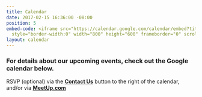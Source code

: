 ```yaml
---
title: Calendar
date: 2017-02-15 16:36:00 -08:00
position: 5
embed-code: <iframe src="https://calendar.google.com/calendar/embed?title=WA%209%20Indivisibles&amp;height=600&amp;wkst=1&amp;bgcolor=%23FFFFFF&amp;src=wadist9indivisibles%40gmail.com&amp;color=%231B887A&amp;ctz=America%2FLos_Angeles"
  style="border-width:0" width="800" height="600" frameborder="0" scrolling="no"></iframe>
layout: calendar
---
```


###  For details about our upcoming events, check out the Google calendar below. 

RSVP (optional) via the **[Contact Us](mailto:info@wa9indivisibles.org)** button to the right of the calendar, and/or via **[MeetUp.com](https://www.meetup.com/Washington-District-9-Indivisibles/)**